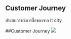 ## Customer Journey  
ประสบการณ์การซื้อของจาก It city

##Customer Journey
![](https://github.com/chetninphat/BADS7105-CRM-Analytics-and-Intelligence/blob/main/Homework%2006/Customer%20Journey.jpg)
